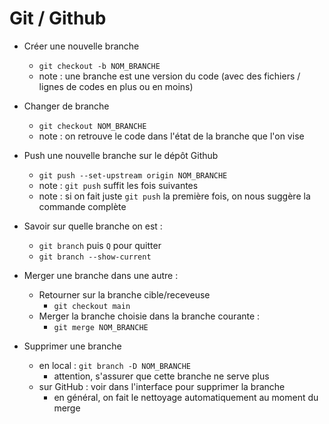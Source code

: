 # Git / Github

- Créer une nouvelle branche
  - `git checkout -b NOM_BRANCHE`
  - note : une branche est une version du code (avec des fichiers / lignes de codes en plus ou en moins)

- Changer de branche 
  - `git checkout NOM_BRANCHE`
  - note : on retrouve le code dans l'état de la branche que l'on vise

- Push une nouvelle branche sur le dépôt Github
  - `git push --set-upstream origin NOM_BRANCHE`
  - note : `git push` suffit les fois suivantes
  - note : si on fait juste `git push` la première fois, on nous suggère la commande complète

- Savoir sur quelle branche on est : 
  - `git branch` puis `Q` pour quitter
  - `git branch --show-current`
 
- Merger une branche dans une autre : 
  - Retourner sur la branche cible/receveuse 
    - `git checkout main`
  - Merger la branche choisie dans la branche courante :
    - `git merge NOM_BRANCHE`

- Supprimer une branche
  - en local : `git branch -D NOM_BRANCHE`
    - attention, s'assurer que cette branche ne serve plus
  - sur GitHub : voir dans l'interface pour supprimer la branche
    - en général, on fait le nettoyage automatiquement au moment du merge
